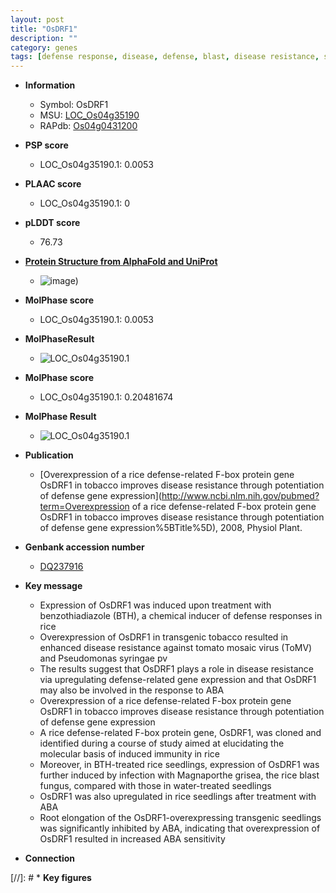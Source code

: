 ```yaml
---
layout: post
title: "OsDRF1"
description: ""
category: genes
tags: [defense response, disease, defense, blast, disease resistance, seedling, root,  ABA ]
---
```


* **Information**  
    + Symbol: OsDRF1  
    + MSU: [LOC_Os04g35190](http://rice.plantbiology.msu.edu/cgi-bin/ORF_infopage.cgi?orf=LOC_Os04g35190)  
    + RAPdb: [Os04g0431200](http://rapdb.dna.affrc.go.jp/viewer/gbrowse_details/irgsp1?name=Os04g0431200)  

* **PSP score**  
    + LOC_Os04g35190.1: 0.0053 

* **PLAAC score**  
    + LOC_Os04g35190.1: 0 

* **pLDDT score**
    + 76.73

* **[Protein Structure from AlphaFold and UniProt](https://www.uniprot.org/uniprotkb/Q0JD50/entry#structure)**
    + ![image](https://ricepsp.github.io/images/Q0/AF-Q0JD50-F1.png))

* **MolPhase score**
    + LOC_Os04g35190.1: 0.0053

* **MolPhaseResult**
    + ![LOC_Os04g35190.1](https://ricepsp.github.io/pictures/LOC_Os04g/LOC_Os04g35190.1.png)

* **MolPhase score**
    + LOC_Os04g35190.1: 0.20481674

* **MolPhase Result**
    + ![LOC_Os04g35190.1](https://304243504.github.io/Pictures/LOC_Os04g/LOC_Os04g35190.1.png)

* **Publication**  
    + [Overexpression of a rice defense-related F-box protein gene OsDRF1 in tobacco improves disease resistance through potentiation of defense gene expression](http://www.ncbi.nlm.nih.gov/pubmed?term=Overexpression of a rice defense-related F-box protein gene OsDRF1 in tobacco improves disease resistance through potentiation of defense gene expression%5BTitle%5D), 2008, Physiol Plant.

* **Genbank accession number**  
    + [DQ237916](http://www.ncbi.nlm.nih.gov/nuccore/DQ237916)

* **Key message**  
    + Expression of OsDRF1 was induced upon treatment with benzothiadiazole (BTH), a chemical inducer of defense responses in rice
    + Overexpression of OsDRF1 in transgenic tobacco resulted in enhanced disease resistance against tomato mosaic virus (ToMV) and Pseudomonas syringae pv
    + The results suggest that OsDRF1 plays a role in disease resistance via upregulating defense-related gene expression and that OsDRF1 may also be involved in the response to ABA
    + Overexpression of a rice defense-related F-box protein gene OsDRF1 in tobacco improves disease resistance through potentiation of defense gene expression
    + A rice defense-related F-box protein gene, OsDRF1, was cloned and identified during a course of study aimed at elucidating the molecular basis of induced immunity in rice
    + Moreover, in BTH-treated rice seedlings, expression of OsDRF1 was further induced by infection with Magnaporthe grisea, the rice blast fungus, compared with those in water-treated seedlings
    + OsDRF1 was also upregulated in rice seedlings after treatment with ABA
    + Root elongation of the OsDRF1-overexpressing transgenic seedlings was significantly inhibited by ABA, indicating that overexpression of OsDRF1 resulted in increased ABA sensitivity

* **Connection**  

[//]: # * **Key figures**  


